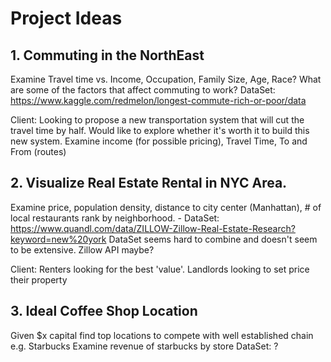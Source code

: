 # Project Ideas

## 1. Commuting in the NorthEast
Examine Travel time vs. Income, Occupation, Family Size, Age, Race? What are some of the factors that affect commuting to work?
DataSet: https://www.kaggle.com/redmelon/longest-commute-rich-or-poor/data

Client: Looking to propose a new transportation system that will cut the travel time by half. Would like to explore whether it's worth it to build this new system. Examine income (for possible pricing), Travel Time, To and From (routes) 

## 2. Visualize Real Estate Rental in NYC Area.
Examine price, population density, distance to city center (Manhattan), # of local restaurants rank by neighborhood.  -
DataSet: https://www.quandl.com/data/ZILLOW-Zillow-Real-Estate-Research?keyword=new%20york 
DataSet seems hard to combine and doesn't seem to be extensive. Zillow API maybe?

Client: Renters looking for the best 'value'. Landlords looking to set price their property

## 3. Ideal Coffee Shop Location
Given $x capital find top locations to compete with well established chain e.g. Starbucks
Examine revenue of starbucks by store
DataSet: ?
